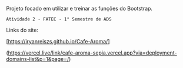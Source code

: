Projeto focado em utilizar e treinar as funções do Bootstrap.
    
    Atividade 2 - FATEC - 1° Semestre de ADS

Links do site:

[https://iryanreiszs.github.io/Cafe-Aroma/]

(https://vercel.live/link/cafe-aroma-sepia.vercel.app?via=deployment-domains-list&p=1&page=/)

